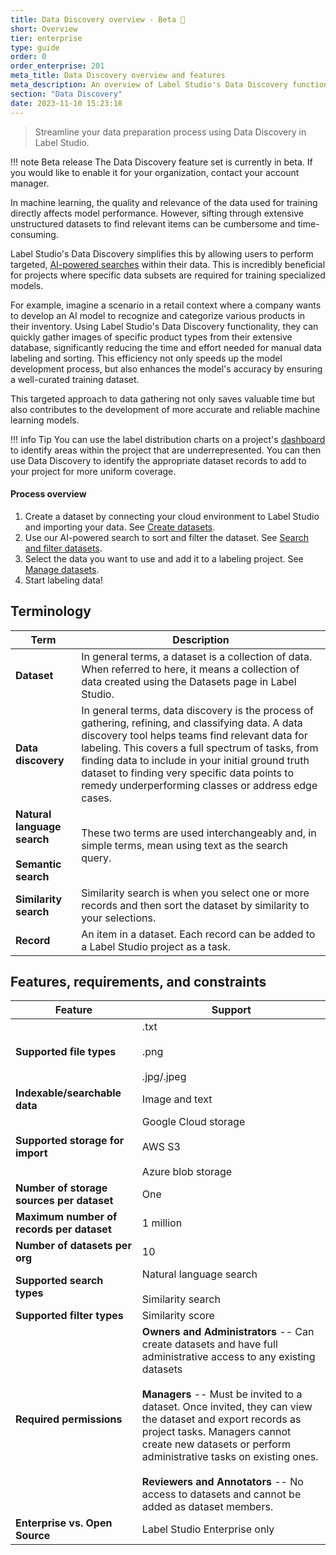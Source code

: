```yaml
---
title: Data Discovery overview - Beta 🧪
short: Overview
tier: enterprise
type: guide
order: 0
order_enterprise: 201
meta_title: Data Discovery overview and features
meta_description: An overview of Label Studio's Data Discovery functionality, including features and limitations. 
section: "Data Discovery"
date: 2023-11-10 15:23:18
---
```


> Streamline your data preparation process using Data Discovery in Label Studio. 

!!! note Beta release
    The Data Discovery feature set is currently in beta. If you would like to enable it for your organization, contact your account manager. 

In machine learning, the quality and relevance of the data used for training directly affects model performance. However, sifting through extensive unstructured datasets to find relevant items can be cumbersome and time-consuming. 

Label Studio's Data Discovery simplifies this by allowing users to perform targeted, [AI-powered searches](dataset_search) within their data. This is incredibly beneficial for projects where specific data subsets are required for training specialized models.

For example, imagine a scenario in a retail context where a company wants to develop an AI model to recognize and categorize various products in their inventory. Using Label Studio's Data Discovery functionality, they can quickly gather images of specific product types from their extensive database, significantly reducing the time and effort needed for manual data labeling and sorting. This efficiency not only speeds up the model development process, but also enhances the model's accuracy by ensuring a well-curated training dataset.

This targeted approach to data gathering not only saves valuable time but also contributes to the development of more accurate and reliable machine learning models.

!!! info Tip
    You can use the label distribution charts on a project's [dashboard](dashboards) to identify areas within the project that are underrepresented. You can then use Data Discovery to identify the appropriate dataset records to add to your project for more uniform coverage.


#### Process overview

1. Create a dataset by connecting your cloud environment to Label Studio and importing your data. See [Create datasets](dataset_create). 
2. Use our AI-powered search to sort and filter the dataset. See [Search and filter datasets](dataset_search). 
3. Select the data you want to use and add it to a labeling project. See [Manage datasets](dataset_manage). 
4. Start labeling data! 

## Terminology

| Term | Description |
| --- | --- |
| **Dataset** | In general terms, a dataset is a collection of data. <br>When referred to here, it means a collection of data created using the Datasets page in Label Studio. |
| **Data discovery** | In general terms, data discovery is the process of gathering, refining, and classifying data. A data discovery tool helps teams find relevant data for labeling. This covers a full spectrum of tasks, from finding data to include in your initial ground truth dataset to finding very specific data points to remedy underperforming classes or address edge cases.  |
| **Natural language search** <br><br>**Semantic search**| These two terms are used interchangeably and, in simple terms, mean using text as the search query.|
| **Similarity search** | Similarity search is when you select one or more records and then sort the dataset by similarity to your selections. |
| **Record** | An item in a dataset. Each record can be added to a Label Studio project as a task. |


## Features, requirements, and constraints

<div class="noheader rowheader">

| Feature | Support |
| --- | --- |
| **Supported file types** | .txt <br><br>.png <br><br>.jpg/.jpeg |
| **Indexable/searchable data** | Image and text |
| **Supported storage for import** | Google Cloud storage <br><br>AWS S3 <br><br>Azure blob storage |
| **Number of storage sources per dataset** | One |
| **Maximum number of records per dataset** | 1 million |
| **Number of datasets per org** | 10 |
| **Supported search types** | Natural language search <br><br>Similarity search |
| **Supported filter types** | Similarity score |
| **Required permissions** | **Owners and Administrators** -- Can create datasets and have full administrative access to any existing datasets <br><br>**Managers** -- Must be invited to a dataset. Once invited, they can view the dataset and export records as project tasks. Managers cannot create new datasets or perform administrative tasks on existing ones. <br><br>**Reviewers and Annotators** -- No access to datasets and cannot be added as dataset members.  |
| **Enterprise vs. Open Source** | Label Studio Enterprise only |

</div>



